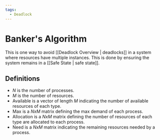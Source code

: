 ```yaml
---
tags:
  - Deadlock
---
```

# Banker's Algorithm
This is one way to avoid [[Deadlock Overview | deadlocks]] in a system where resources have multiple instances. This is done by ensuring the system remains in a [[Safe State | safe state]].
## Definitions
* $N$ is the number of processes.
* $M$ is the number of resources.
* Available is a vector of length $M$ indicating the number of available resources of each type.
* Max is a $NxM$ matrix defining the max demand of each process.
* Allocation is a $NxM$ matrix defining the number of resources of each type are allocated to each process.
* Need is a $NxM$ matrix indicating the remaining resources needed by a process.